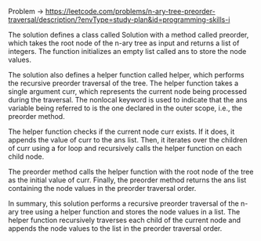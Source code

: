 Problem -> <https://leetcode.com/problems/n-ary-tree-preorder-traversal/description/?envType=study-plan&id=programming-skills-i>


The solution defines a class called Solution with a method called preorder, which takes the root node of the n-ary tree as input and returns a list of integers. The function initializes an empty list called ans to store the node values.

The solution also defines a helper function called helper, which performs the recursive preorder traversal of the tree. The helper function takes a single argument curr, which represents the current node being processed during the traversal. The nonlocal keyword is used to indicate that the ans variable being referred to is the one declared in the outer scope, i.e., the preorder method.

The helper function checks if the current node curr exists. If it does, it appends the value of curr to the ans list. Then, it iterates over the children of curr using a for loop and recursively calls the helper function on each child node.

The preorder method calls the helper function with the root node of the tree as the initial value of curr. Finally, the preorder method returns the ans list containing the node values in the preorder traversal order.

In summary, this solution performs a recursive preorder traversal of the n-ary tree using a helper function and stores the node values in a list. The helper function recursively traverses each child of the current node and appends the node values to the list in the preorder traversal order.
